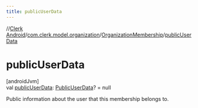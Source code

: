 ```yaml
---
title: publicUserData
---
```

//[Clerk Android](../../../index.html)/[com.clerk.model.organization](../index.html)/[OrganizationMembership](index.html)/[publicUserData](public-user-data.html)



# publicUserData



[androidJvm]\
val [publicUserData](public-user-data.html): [PublicUserData](../../com.clerk.model.userdata/-public-user-data/index.html)? = null



Public information about the user that this membership belongs to.




